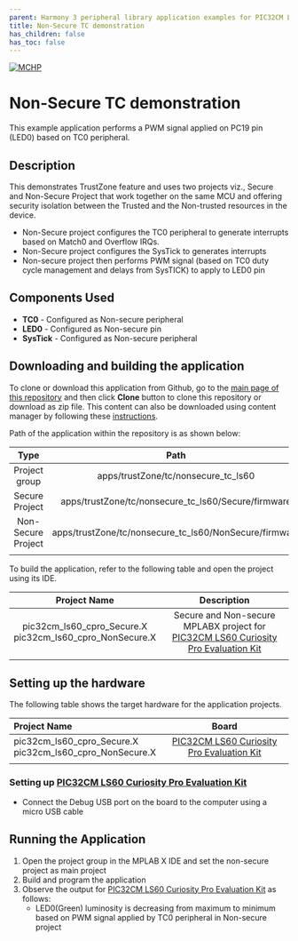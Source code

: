 ```yaml
---
parent: Harmony 3 peripheral library application examples for PIC32CM LE00/LS00/LS60 family
title: Non-Secure TC demonstration 
has_children: false
has_toc: false
---
```


[![MCHP](https://www.microchip.com/ResourcePackages/Microchip/assets/dist/images/logo.png)](https://www.microchip.com)

# Non-Secure TC demonstration

This example application performs a PWM signal applied on PC19 pin (LED0) based on TC0 peripheral.

## Description

This demonstrates TrustZone feature and uses two projects viz., Secure and Non-Secure Project that work together on the same
MCU and offering security isolation between the Trusted and the Non-trusted resources in the device.

- Non-Secure project configures the TC0 peripheral to generate interrupts based on Match0 and Overflow IRQs.
- Non-Secure project configures the SysTick to generates interrupts
- Non-secure project then performs PWM signal (based on TC0 duty cycle management and delays from SysTICK) to apply to LED0 pin

## Components Used

- **TC0** - Configured as Non-secure peripheral
- **LED0** - Configured as Non-secure pin
- **SysTick** - Configured as Non-secure peripheral

## Downloading and building the application

To clone or download this application from Github, go to the [main page of this repository](https://github.com/Microchip-MPLAB-Harmony/csp_apps_pic32cm_le_ls) and then click **Clone** button to clone this repository or download as zip file.
This content can also be downloaded using content manager by following these [instructions](https://github.com/Microchip-MPLAB-Harmony/contentmanager/wiki).

Path of the application within the repository is as shown below:

| Type        | Path                         |
|:-----------:|:----------------------------:|
| Project group | apps/trustZone/tc/nonsecure_tc_ls60 |
|Secure Project|  apps/trustZone/tc/nonsecure_tc_ls60/Secure/firmware |
|Non-Secure Project|  apps/trustZone/tc/nonsecure_tc_ls60/NonSecure/firmware |
||||

To build the application, refer to the following table and open the project using its IDE.

| Project Name      | Description                                    |
| :-----------------: | :----------------------------------------------: |
| pic32cm_ls60_cpro_Secure.X <br> pic32cm_ls60_cpro_NonSecure.X | Secure and Non-secure MPLABX project for [PIC32CM LS60 Curiosity Pro Evaluation Kit]() |
|||

## Setting up the hardware

The following table shows the target hardware for the application projects.

| Project Name| Board|
|:---------|:---------:|
| pic32cm_ls60_cpro_Secure.X <br> pic32cm_ls60_cpro_NonSecure.X | [PIC32CM LS60 Curiosity Pro Evaluation Kit]() |
|||

### Setting up [PIC32CM LS60 Curiosity Pro Evaluation Kit]()

- Connect the Debug USB port on the board to the computer using a micro USB cable

## Running the Application

1. Open the project group in the MPLAB X IDE and set the non-secure project as main project
2. Build and program the application
3. Observe the output for [PIC32CM LS60 Curiosity Pro Evaluation Kit]() as follows:
    - LED0(Green) luminosity is decreasing from maximum to minimum based on PWM signal applied by TC0 peripheral in Non-secure project